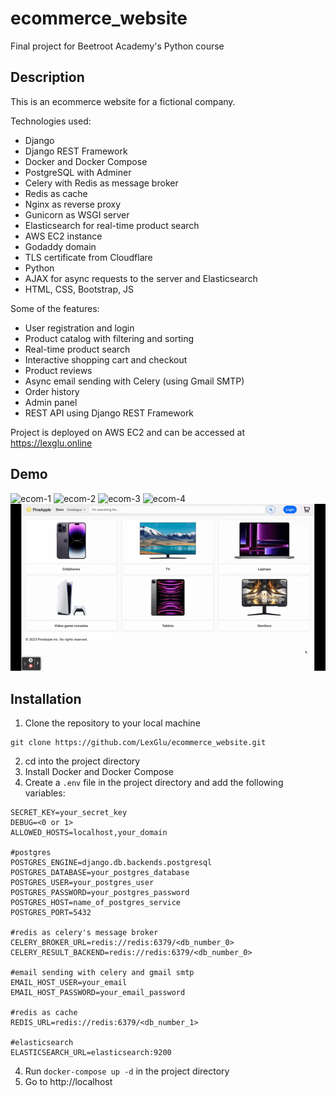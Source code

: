 # ecommerce_website
Final project for Beetroot Academy's Python course

## Description
This is an ecommerce website for a fictional company. 


Technologies used:
- Django
- Django REST Framework
- Docker and Docker Compose
- PostgreSQL with Adminer
- Celery with Redis as message broker
- Redis as cache
- Nginx as reverse proxy
- Gunicorn as WSGI server
- Elasticsearch for real-time product search
- AWS EC2 instance
- Godaddy domain
- TLS certificate from Cloudflare
- Python
- AJAX for async requests to the server and Elasticsearch
- HTML, CSS, Bootstrap, JS

Some of the features:
- User registration and login
- Product catalog with filtering and sorting
- Real-time product search
- Interactive shopping cart and checkout
- Product reviews
- Async email sending with Celery (using Gmail SMTP)
- Order history
- Admin panel
- REST API using Django REST Framework


Project is deployed on AWS EC2 and can be accessed at https://lexglu.online

## Demo
![ecom-1](gifs/ecom-1.gif)
![ecom-2](gifs/ecom-2.gif)
![ecom-3](gifs/ecom-3.gif)
![ecom-4](gifs/ecom-4.gif)
![ecom-5](gifs/ecom-5.gif)

## Installation
1. Clone the repository to your local machine

```
git clone https://github.com/LexGlu/ecommerce_website.git
```

2. cd into the project directory
3. Install Docker and Docker Compose
4. Create a `.env` file in the project directory and add the following variables:
```
SECRET_KEY=your_secret_key
DEBUG=<0 or 1>
ALLOWED_HOSTS=localhost,your_domain

#postgres
POSTGRES_ENGINE=django.db.backends.postgresql
POSTGRES_DATABASE=your_postgres_database
POSTGRES_USER=your_postgres_user
POSTGRES_PASSWORD=your_postgres_password
POSTGRES_HOST=name_of_postgres_service
POSTGRES_PORT=5432

#redis as celery's message broker
CELERY_BROKER_URL=redis://redis:6379/<db_number_0>
CELERY_RESULT_BACKEND=redis://redis:6379/<db_number_0>

#email sending with celery and gmail smtp
EMAIL_HOST_USER=your_email
EMAIL_HOST_PASSWORD=your_email_password

#redis as cache
REDIS_URL=redis://redis:6379/<db_number_1>

#elasticsearch
ELASTICSEARCH_URL=elasticsearch:9200
```

4. Run `docker-compose up -d` in the project directory
5. Go to http://localhost